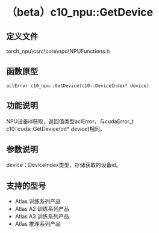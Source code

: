 # （beta）c10_npu::GetDevice

## 定义文件

torch_npu\csrc\core\npu\NPUFunctions.h

## 函数原型

```
aclError c10_npu::GetDevice(c10::DeviceIndex* device)
```

## 功能说明

NPU设备id获取，返回值类型aclError，与cudaError_t c10::cuda::GetDevice(int\*  _device_)相同。

## 参数说明

device：DeviceIndex类型，存储获取的设备id。

## 支持的型号

- <term>Atlas 训练系列产品</term>
- <term>Atlas A2 训练系列产品</term>
- <term>Atlas A3 训练系列产品</term>
- <term>Atlas 推理系列产品</term>

